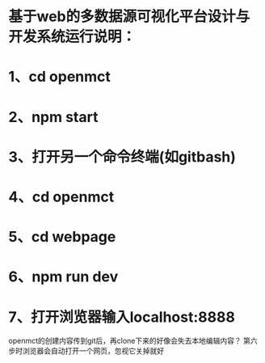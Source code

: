 # 基于web的多数据源可视化平台设计与开发系统运行说明：
# 1、cd openmct
# 2、npm start
# 3、打开另一个命令终端(如gitbash)
# 4、cd openmct
# 5、cd webpage
# 6、npm run dev
# 7、打开浏览器输入localhost:8888
openmct的创建内容传到git后，再clone下来的好像会失去本地编辑内容？
第六步时浏览器会自动打开一个网页，忽视它关掉就好
